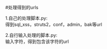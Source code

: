 #处理得到的urls  
  
1.自己的处理脚本.py:  
得到sql_xss，struts2，conf，admin，bak等url  
  
2.自行输入处理的脚本.py:  
输入字符，得到包含该字符的url  
  
  
  
